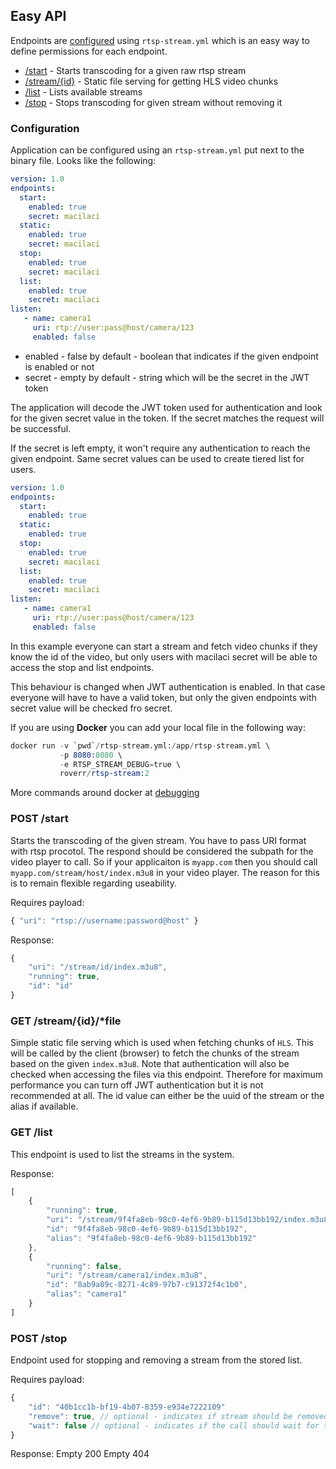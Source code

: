 ## Easy API

Endpoints are [configured](#configuration) using `rtsp-stream.yml` which is an easy way to define permissions for each endpoint.

* [/start](#post-start) - Starts transcoding for a given raw rtsp stream
* [/stream/{id}](#get-streamidfile) - Static file serving for getting HLS video chunks
* [/list](#get-list) - Lists available streams
* [/stop](#post-stop) - Stops transcoding for given stream without removing it

### Configuration

Application can be configured using an `rtsp-stream.yml` put next to the binary file.
Looks like the following:
```yaml
version: 1.0
endpoints:
  start:
    enabled: true
    secret: macilaci
  static:
    enabled: true
    secret: macilaci
  stop:
    enabled: true
    secret: macilaci
  list:
    enabled: true
    secret: macilaci
listen:
   - name: camera1
     uri: rtp://user:pass@host/camera/123
     enabled: false
```
* enabled - false by default - boolean that indicates if the given endpoint is enabled or not
* secret - empty by default - string which will be the secret in the JWT token

The application will decode the JWT token used for authentication and look for the given secret value in the token. If the secret matches the request will be successful.

If the secret is left empty, it won't require any authentication to reach the given endpoint. Same secret values can be used to create tiered list for users.

```yaml
version: 1.0
endpoints:
  start:
    enabled: true
  static:
    enabled: true
  stop:
    enabled: true
    secret: macilaci
  list:
    enabled: true
    secret: macilaci
listen:
   - name: camera1
     uri: rtp://user:pass@host/camera/123
     enabled: false
```

In this example everyone can start a stream and fetch video chunks if they know the id of the video, but only users with macilaci secret will be able to access the stop and list endpoints. 

This behaviour is changed when JWT authentication is enabled. In that case everyone will have to have a valid token, but only the given endpoints with secret value will be checked fro secret.

If you are using **Docker** you can add your local file in the following way:
```s
docker run -v `pwd`/rtsp-stream.yml:/app/rtsp-stream.yml \
           -p 8080:8080 \
           -e RTSP_STREAM_DEBUG=true \
           roverr/rtsp-stream:2
``` 

More commands around docker at [debugging](../debugging#Docker)


### POST /start

Starts the transcoding of the given stream. You have to pass URI format with rtsp procotol. 
The respond should be considered the subpath for the video player to call.
So if your applicaiton is `myapp.com` then you should call `myapp.com/stream/host/index.m3u8` in your video player.
The reason for this is to remain flexible regarding useability. 

Requires payload:
```js
{ "uri": "rtsp://username:password@host" }
```

Response:
```js
{ 
    "uri": "/stream/id/index.m3u8",
    "running": true,
    "id": "id"
}
```

### GET /stream/{id}/*file

Simple static file serving which is used when fetching chunks of `HLS`. This will be called by the client (browser) to fetch the chunks of the stream based on the given `index.m3u8`.
Note that authentication will also be checked when accessing the files via this endpoint. Therefore for maximum performance you can turn off JWT authentication but it is not recommended at all.
The id value can either be the uuid of the stream or the alias if available.

### GET /list

This endpoint is used to list the streams in the system.

Response:
```js
[
    {
        "running": true,
        "uri": "/stream/9f4fa8eb-98c0-4ef6-9b89-b115d13bb192/index.m3u8",
        "id": "9f4fa8eb-98c0-4ef6-9b89-b115d13bb192",
        "alias": "9f4fa8eb-98c0-4ef6-9b89-b115d13bb192"
    },
    {
        "running": false,
        "uri": "/stream/camera1/index.m3u8",
        "id": "8ab9a89c-8271-4c89-97b7-c91372f4c1b0",
        "alias": "camera1"
    }
]
``` 

### POST /stop

Endpoint used for stopping and removing a stream from the stored list.

Requires payload:
```js
{ 
    "id": "40b1cc1b-bf19-4b07-8359-e934e7222109"
    "remove": true, // optional - indicates if stream should be removed as well from list or not
    "wait": false // optional - indicates if the call should wait for the stream to stop
}
```

Response:
Empty 200
Empty 404

